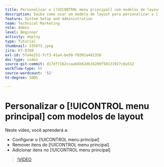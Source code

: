 ```yaml
---
title: Personalizar o [!UICONTROL menu principal] com modelos de layout
description: Saiba como usar um modelo de layout para personalizar o [!UICONTROL menu principal].
feature: System Setup and Administration
team: Technical Marketing
role: Admin
level: Beginner
activity: deploy
type: Tutorial
thumbnail: 335073.jpeg
jira: KT-8760
exl-id: 5fa4e251-fcf3-41a4-be50-f0302a481358
doc-type: video
source-git-commit: d17df7162ccaab6b62db34209f50131927c0a532
workflow-type: ht
source-wordcount: '51'
ht-degree: 100%

---
```


# Personalizar o [!UICONTROL menu principal] com modelos de layout

Neste vídeo, você aprenderá a:

* Configurar o [!UICONTROL menu principal]
* Remover itens do [!UICONTROL menu principal]
* Adicionar itens no [!UICONTROL menu principal]


>[!VIDEO](https://video.tv.adobe.com/v/3432304/?quality=12&learn=on&enablevpops&captions=por_br)
